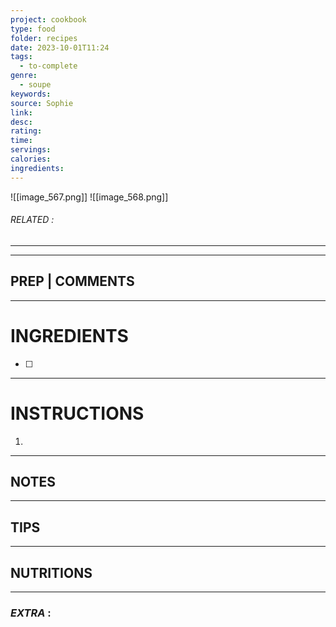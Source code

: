 ```yaml
---
project: cookbook
type: food
folder: recipes
date: 2023-10-01T11:24
tags:
  - to-complete
genre:
  - soupe
keywords: 
source: Sophie
link: 
desc: 
rating: 
time: 
servings: 
calories: 
ingredients:
---
```


![[image_567.png]]
![[image_568.png]]
###### *RELATED* : 
---


---
## PREP | COMMENTS



---
# INGREDIENTS

- [ ] 

---
# INSTRUCTIONS

1. 

---
## NOTES



---
## TIPS



---
## NUTRITIONS



---
### *EXTRA* :



